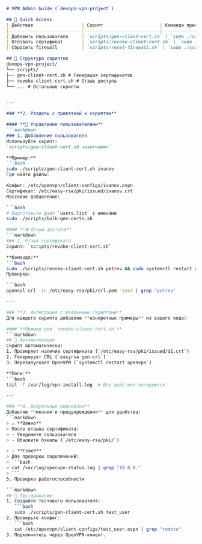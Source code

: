 ```markdown
# VPN Admin Guide (`devops-vpn-project`)

## 📌 Quick Access
| Действие                  | Скрипт                     | Команда примера                  |
|---------------------------|----------------------------|-----------------------------------|
| Добавить пользователя     | `scripts/gen-client-cert.sh` | `sudo ./scripts/gen-client-cert.sh ivanov` |
| Отозвать сертификат       | `scripts/revoke-client-cert.sh` | `sudo ./scripts/revoke-client-cert.sh petrov` |
| Сбросить firewall         | `scripts/reset-firewall.sh` | `sudo ./scripts/reset-firewall.sh` |

## 📂 Структура скриптов
devops-vpn-project/
└── scripts/
├── gen-client-cert.sh # Генерация сертификатов
├── revoke-client-cert.sh # Отзыв доступа
└── ... # Остальные скрипты


---

### **2. Разделы с привязкой к скриптам**

#### **🔐 Управление пользователями**  
```markdown
### 1. Добавление пользователя  
Используйте скрипт:  
`scripts/gen-client-cert.sh <username>`  

**Пример:**  
```bash
sudo ./scripts/gen-client-cert.sh ivanov
Где найти файлы:

Конфиг: /etc/openvpn/client-configs/ivanov.ovpn
Сертификат: /etc/easy-rsa/pki/issued/ivanov.crt
Массовое добавление:

```bash
# Подготовьте файл `users.list` с именами
sudo ./scripts/bulk-gen-certs.sh

#### **❌ Отзыв доступа**  
```markdown
### 2. Отзыв сертификата  
Скрипт: `scripts/revoke-client-cert.sh`  

**Команда:**  
```bash
sudo ./scripts/revoke-client-cert.sh petrov && sudo systemctl restart openvpn
Проверка:

```bash
openssl crl -in /etc/easy-rsa/pki/crl.pem -text | grep "petrov"

---

### **3. Интеграция с реальными скриптами**
Для каждого скрипта добавляю **конкретные примеры** из вашего кода:

#### **Пример для `revoke-client-cert.sh`**
```markdown
## 🔄 Автоматизация  
Скрипт автоматически:  
1. Проверяет наличие сертификата (`/etc/easy-rsa/pki/issued/$1.crt`)  
2. Генерирует CRL (`easyrsa gen-crl`)  
3. Перезапускает OpenVPN (`systemctl restart openvpn`)  

**Логи:**  
```bash
tail -f /var/log/vpn-install.log  # Все действия логируются

---

### **4. Визуальные подсказки**
Добавляю **иконки и предупреждения** для удобства:  
```markdown
> ⚠️ **Важно**  
> После отзыва сертификата:  
> - Уведомите пользователя  
> - Обновите бэкапы (`/etc/easy-rsa/pki/`)  

> 💡 **Совет**  
> Для проверки подключений:  
> ```bash  
> cat /var/log/openvpn-status.log | grep "10.8.0."  
> ```
5. Проверка работоспособности

```markdown
## 🧪 Тестирование  
1. Создайте тестового пользователя:  
   ```bash  
   sudo ./scripts/gen-client-cert.sh test_user  
2. Проверьте конфиг:
   ```bash
   cat /etc/openvpn/client-configs/test_user.ovpn | grep "remote"  
3. Подключитесь через OpenVPN-клиент.
```
```
